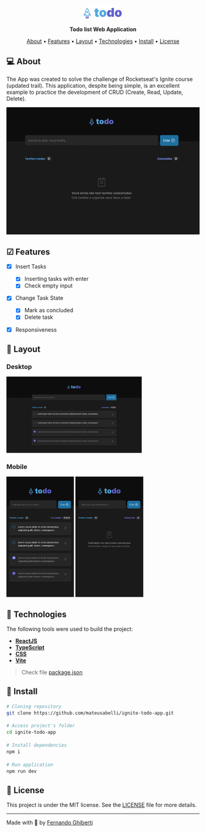<p align="center">
  <img width="20%" src="./src/assets/todo-logo.svg" />
</p>

<p align="center">
    <strong>Todo list Web Application</strong>
</p>

<p align="center">
 <a href="#-about">About</a> •
 <a href="#-features">Features</a> • 
 <a href="#-layout">Layout</a> • 
 <a href="#-technologies">Technologies</a> • 
 <a href="#-install">Install</a> • 
 <a href="#-license">License</a>
</p>

## 💻 About

The App was created to solve the challenge of Rocketseat's Ignite course (updated trail). This application, despite being simple, is an excellent example to practice the development of CRUD (Create, Read, Update, Delete).

<p align="center">
  <img src="src/assets/app-preview.gif">
</p>


## ☑ Features

- [x] Insert Tasks
  - [x] Inserting tasks with enter
  - [x] Check empty input
- [x] Change Task State
  - [x] Mark as concluded
  - [x] Delete task
- [x] Responsiveness


## 🎨 Layout

### Desktop

<p align="left"> 
  <img src="src/assets/desktop-screenshot.png" width="70%">
</p>

### Mobile

<p align="left">       
  <img src="src/assets/mobile-screenshot-1.png" width="35%">
  <img src="src/assets/mobile-screenshot-2.png" width="35%">
</p>

## 🔨 Technologies

The following tools were used to build the project:

- **[ReactJS](https://reactjs.org/)**
- **[TypeScript](https://www.typescriptlang.org/)**
- **[CSS](https://www.w3.org/Style/CSS/)**
- **[Vite](https://vitejs.dev/)**

> Check file [package.json](https://github.com/ghiberti85/ignite-todo-list/blob/main/package.json)


## 🚀 Install

```bash
# Cloning repository
git clone https://github.com/mateusabelli/ignite-todo-app.git

# Access project's folder
cd ignite-todo-app

# Install dependencies
npm i

# Run application
npm run dev

```


## 📝 License

This project is under the MIT license. See the [LICENSE](./LICENSE.md) file for more details.

---

Made with 💜 by [Fernando Ghiberti](https://github.com/ghiberti85)